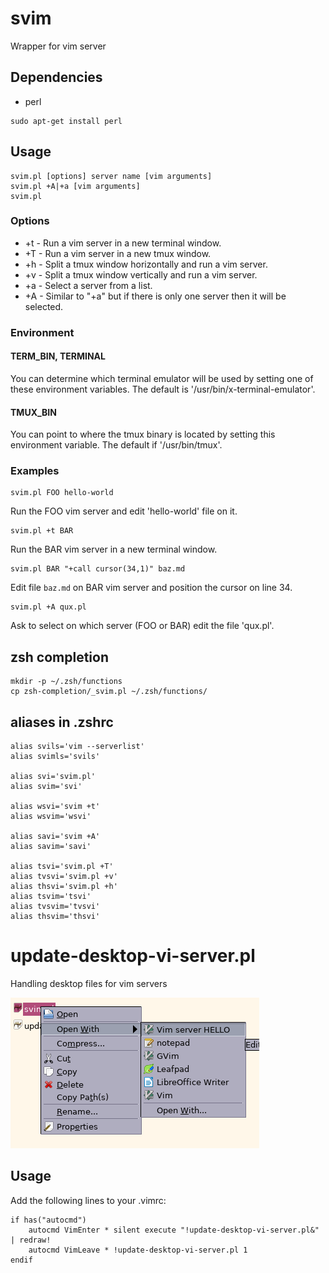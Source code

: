 # svim

Wrapper for vim server

## Dependencies

* perl

```
sudo apt-get install perl
```

## Usage

```
svim.pl [options] server name [vim arguments]
svim.pl +A|+a [vim arguments]
svim.pl
```

### Options

* +t - Run a vim server in a new terminal window.
* +T - Run a vim server in a new tmux window.
* +h - Split a tmux window horizontally and run a vim server.
* +v - Split a tmux window vertically and run a vim server.
* +a - Select a server from a list.
* +A - Similar to "+a" but if there is only one server then it will be selected.

### Environment

#### TERM_BIN, TERMINAL
You can determine which terminal emulator will be used by setting one of these
environment variables. The default is '/usr/bin/x-terminal-emulator'.

#### TMUX_BIN
You can point to where the tmux binary is located by setting this environment
variable. The default if '/usr/bin/tmux'.

### Examples

```
svim.pl FOO hello-world
```
Run the FOO vim server and edit 'hello-world' file on it.

```
svim.pl +t BAR
```
Run the BAR vim server in a new terminal window.

```
svim.pl BAR "+call cursor(34,1)" baz.md
```
Edit file `baz.md` on BAR vim server and position the cursor on line 34.

```
svim.pl +A qux.pl
```
Ask to select on which server (FOO or BAR) edit the file 'qux.pl'.

## zsh completion

```
mkdir -p ~/.zsh/functions
cp zsh-completion/_svim.pl ~/.zsh/functions/
```

## aliases in .zshrc

```
alias svils='vim --serverlist'
alias svimls='svils'

alias svi='svim.pl'
alias svim='svi'

alias wsvi='svim +t'
alias wsvim='wsvi'

alias savi='svim +A'
alias savim='savi'

alias tsvi='svim.pl +T'
alias tvsvi='svim.pl +v'
alias thsvi='svim.pl +h'
alias tsvim='tsvi'
alias tvsvim='tvsvi'
alias thsvim='thsvi'
```

# update-desktop-vi-server.pl

Handling desktop files for vim servers

![screenshot01](screen01.png)

## Usage

Add the following lines to your .vimrc:

```
if has("autocmd")
    autocmd VimEnter * silent execute "!update-desktop-vi-server.pl&" | redraw!
    autocmd VimLeave * !update-desktop-vi-server.pl 1
endif
```

